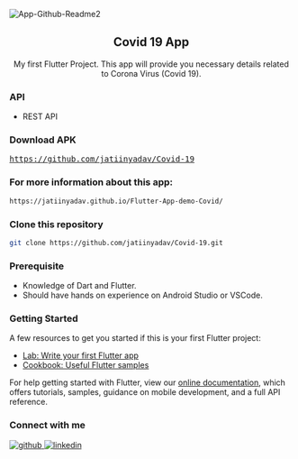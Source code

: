 ![App-Github-Readme2](https://user-images.githubusercontent.com/73248007/121588251-53aee800-ca53-11eb-84b9-45032d5ce8ca.png)

<div align="center">
  <h2 align = "center">Covid 19 App</h2>

  <p align = "center"> My first Flutter Project. This app will provide you necessary details related to Corona Virus (Covid 19). </p>
</div>

### API

- REST API

### Download APK
<pre><a href="https://github.com/jatiinyadav/Covid-19">https://github.com/jatiinyadav/Covid-19</a></pre>

### For more information about this app:
```bash
https://jatiinyadav.github.io/Flutter-App-demo-Covid/
```

### Clone this repository
```bash
git clone https://github.com/jatiinyadav/Covid-19.git
```

### Prerequisite

- Knowledge of Dart and Flutter.
- Should have hands on experience on Android Studio or VSCode.

### Getting Started

A few resources to get you started if this is your first Flutter project:

- [Lab: Write your first Flutter app](https://flutter.dev/docs/get-started/codelab)
- [Cookbook: Useful Flutter samples](https://flutter.dev/docs/cookbook)

For help getting started with Flutter, view our
[online documentation](https://flutter.dev/docs), which offers tutorials,
samples, guidance on mobile development, and a full API reference.

### Connect with me


<div align="left">
<a href="https://github.com/jatiinyadav" target="_blank">
<img src=https://img.shields.io/badge/github-%2324292e.svg?&style=for-the-badge&logo=github&logoColor=white alt=github style="margin-bottom: 5px;" />
</a>
<a href="https://www.linkedin.com/in/jatiinyadav/" target="_blank">
<img src=https://img.shields.io/badge/linkedin-%231E77B5.svg?&style=for-the-badge&logo=linkedin&logoColor=white alt=linkedin style="margin-bottom: 5px;" />
</a>
</div>
